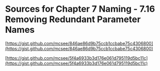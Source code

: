 # Sources for Chapter 7 Naming - 7.16 Removing Redundant Parameter Names


[https://gist.github.com/mcsee/846ae86d9b75ccb1ccbabe75c4306800](https://gist.github.com/mcsee/846ae86d9b75ccb1ccbabe75c4306800)

[https://gist.github.com/mcsee/5f4a6933b3d176e061d795119d5bc11c](https://gist.github.com/mcsee/5f4a6933b3d176e061d795119d5bc11c)